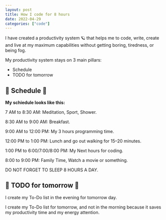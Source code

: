 ```yaml
---
layout: post
title: How I code for 8 hours
date: 2022-04-29
categories: ["code"]
---
```

I have created a productivity system 🪐 that helps me to code, write, create and live at my maximum capabilities without getting boring, tiredness, or being fog.

My productivity system stays on 3 main pillars:

- Schedule
- TODO for tomorrow

## 📆 Schedule 📆
**My schiedule looks like this:**

7 AM to 8:30 AM: Meditation, Sport, Shower.

8:30 AM to 9:00 AM: Breakfast.

9:00 AM to 12:00 PM: My 3 hours programming time.

12:00 PM to 1:00 PM: Lunch and go out walking for 15–20 minutes.

1:00 PM to 6:00/7:00/8:00 PM: My Next hours for coding.

8:00 to 9:00 PM: Family Time, Watch a movie or something.

DO NOT FORGET TO SLEEP 8 HOURS A DAY.

## 📝 TODO for tomorrow 📝
I create my To-Do list in the evening for tomorrow day.

I create my To-Do list for tomorrow, and not in the morning because it saves my productivity time and my energy attention.


